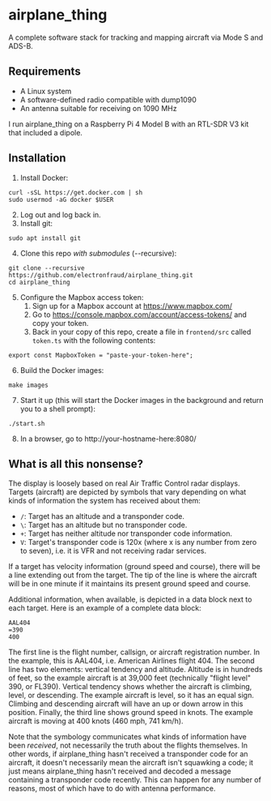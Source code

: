 # airplane_thing

A complete software stack for tracking and mapping aircraft via Mode S and ADS-B.

## Requirements

- A Linux system
- A software-defined radio compatible with dump1090
- An antenna suitable for receiving on 1090 MHz

I run airplane_thing on a Raspberry Pi 4 Model B with an RTL-SDR V3 kit that included a dipole.

## Installation

1. Install Docker:
```
curl -sSL https://get.docker.com | sh
sudo usermod -aG docker $USER
```
2. Log out and log back in.
3. Install git:
```
sudo apt install git
```
4. Clone this repo _with submodules_ (--recursive):
```
git clone --recursive https://github.com/electronfraud/airplane_thing.git
cd airplane_thing
```
5. Configure the Mapbox access token:
    1. Sign up for a Mapbox account at https://www.mapbox.com/
    2. Go to https://console.mapbox.com/account/access-tokens/ and copy your token.
    3. Back in your copy of this repo, create a file in `frontend/src` called `token.ts` with the following contents:
```
export const MapboxToken = "paste-your-token-here";
```
6. Build the Docker images:
```
make images
```
7. Start it up (this will start the Docker images in the background and return you to a shell prompt):
```
./start.sh
```
8. In a browser, go to http://your-hostname-here:8080/

## What is all this nonsense?

The display is loosely based on real Air Traffic Control radar displays. Targets (aircraft) are depicted by symbols
that vary depending on what kinds of information the system has received about them:

- `/`: Target has an altitude and a transponder code.
- `\`: Target has an altitude but no transponder code.
- `+`: Target has neither altitude nor transponder code information.
- `V`: Target's transponder code is 120x (where x is any number from zero to seven), i.e. it is VFR and not receiving
  radar services.

If a target has velocity information (ground speed and course), there will be a line extending out from the target. The
tip of the line is where the aircraft will be in one minute if it maintains its present ground speed and course.

Additional information, when available, is depicted in a data block next to each target. Here is an example of a
complete data block:

```
AAL404
=390
400
```

The first line is the flight number, callsign, or aircraft registration number. In the example, this is AAL404, i.e.
American Airlines flight 404. The second line has two elements: vertical tendency and altitude. Altitude is in hundreds
of feet, so the example aircraft is at 39,000 feet (technically "flight level" 390, or FL390). Vertical tendency shows
whether the aircraft is climbing, level, or descending. The example aircraft is level, so it has an equal sign.
Climbing and descending aircraft will have an up or down arrow in this position. Finally, the third line shows ground
speed in knots. The example aircraft is moving at 400 knots (460 mph, 741 km/h).

Note that the symbology communicates what kinds of information have been _received_, not necessarily the truth about
the flights themselves. In other words, if airplane_thing hasn't received a transponder code for an aircraft, it
doesn't necessarily mean the aircraft isn't squawking a code; it just means airplane_thing hasn't received and decoded
a message containing a transponder code recently. This can happen for any number of reasons, most of which have to do
with antenna performance.
